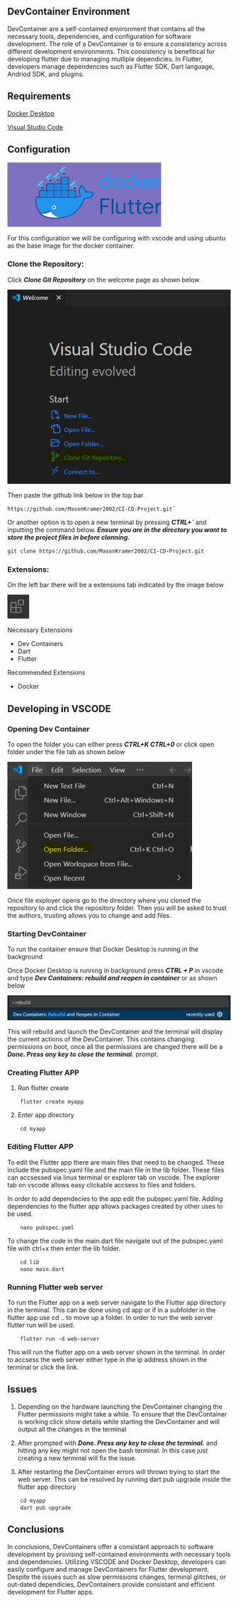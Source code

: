 ## DevContainer Environment
DevContainer are a self-contained environment that contains all the necessary tools, dependencies, and configuration for software development. The role of a DevContainer is to ensure a consistency across different development environments. This consistency is benefitical for developing flutter due to managing mutliple dependicies. In Flutter, developers manage dependencies such as Flutter SDK, Dart language, Andriod SDK, and plugins. 

## Requirements
[Docker Desktop](https://www.docker.com/products/docker-desktop/)

[Visual Studio Code](https://code.visualstudio.com/download)

## Configuration
![DockerFlutterImage](/docs/images/DockerFlutterLogo.jpg)

For this configuration we will be configuring with vscode and using ubuntu as the base image for the docker container.

### **Clone the Repository:** 
Click ***Clone Git Repository*** on the welcome page as shown below

![VSCODEWELCOM](/docs/images/VSCODE_Welcome_Page.PNG)

Then paste the github link below in the top bar
```
https://github.com/MasonKramer2002/CI-CD-Project.git`

```

Or another option is to open a new terminal by pressing ***CTRL+`*** and inputting the command below. ***Ensure you are in the directory you want to store the project files in before clonning.***


```bash
git clone https://github.com/MasonKramer2002/CI-CD-Project.git
```

### **Extensions:** 
On the left bar there will be a extensions tab indicated by the image below

![ExtensionsLogo](/docs/images/ExtensionsLogo.PNg)

Necessary Extensions
+ Dev Containers
+ Dart
+ Flutter

Recommended Extensions
+ Docker

## Developing in VSCODE

### Opening Dev Container

To open the folder you can either press ***CTRL+K CTRL+0*** or click open folder under the file tab as shown below

![openfolder](/docs/images/VSCODE_Open_Folder.PNG)

Once file exployer opens go to the directory where you cloned the repository to and click the repository folder. Then you will be asked to trust the authors, trusting allows you to change and add files.

### Starting DevContainer
To run the container ensure that Docker Desktop is running in the background

Once Docker Desktop is running in background press ***CTRL + P*** in vscode and type ***Dev Containers: rebuild and reopen in container*** or as shown below

![rebuild](/docs/images/rebuild_DevContainer.PNG)

This will rebuild and launch the DevContainer and the terminal will display the current actions of the DevContainer. This contains changing permissions on boot, once all the permissions are changed there will be a ***Done. Press any key to close the terminal.*** prompt.

### Creating Flutter APP
1. Run flutter create
```
    flutter create myapp
```

2. Enter app directory
```
    cd myapp
```

### Editing Flutter APP
To edit the Flutter app there are main files that need to be changed. These include the pubspec.yaml file and the main file in the lib folder. These files can accsessed via linux terminal or explorer tab on vscode. The explorer tab on vscode allows easy clickable accsess to files and folders.

In order to add dependecies to the app edit the pubspec.yaml file. Adding dependencies to the flutter app allows packages created by other uses to be used. 

```
    nano pubspec.yaml
```

To change the code in the main.dart file navigate out of the pubspec.yaml file with ctrl+x then enter the lib folder.

```
    cd lib
    nano main.dart
```

### Running Flutter web server

To run the Flutter app on a web server navigate to the Flutter app directory in the terminal. This can be done using cd app or if in a subfolder in the flutter app use cd .. to move up a folder. In order to run the web server flutter run will be used.

```
    flutter run -d web-server
```

This will run the flutter app on a web server shown in the terminal. In order to accsess the web server either type in the ip address shown in the terminal or click the link.

## Issues
1. Depending on the hardware launching the DevContainer changing the Flutter permissions might take a while. To ensure that the DevContainer is working click show details while starting the DevContainer and will output all the changes in the terminal

2. After prompted with ***Done. Press any key to close the terminal.*** and hitting any key might not open the bash terminal. In this case just creating a new terminal will fix the issue.

3. After restarting the DevContainer errors will thrown trying to start the web server. This can be resolved by running dart pub upgrade inside the flutter app directory
```
    cd myapp
    dart pub upgrade
```

## Conclusions
In conclusions, DevContainers offer a consistant approach to software development by provising self-contained environments with necessary tools and dependencies. Utilizing VSCODE and Docker Desktop, developers can easily configure and manage DevContainers for Flutter development. Despite the issues such as slow permissions changes, terminal glitches, or out-dated dependicies, DevContainers provide consistant and efficient development for Flutter apps.
